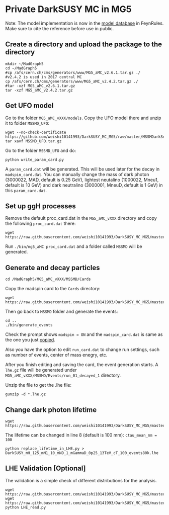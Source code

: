 # Private DarkSUSY MC in MG5
Note: The model implementation is now in the [model database](https://feynrules.irmp.ucl.ac.be/wiki/MSSMD) in FeynRules. Make sure to cite the reference before use in public.

## Create a directory and upload the package to the directory

    mkdir ~/MadGraph5
    cd ~/MadGraph5
    #cp /afs/cern.ch/cms/generators/www/MG5_aMC_v2.6.1.tar.gz ./
    #v2.4.2 is used in 2017 central MC
    cp /afs/cern.ch/cms/generators/www/MG5_aMC_v2.4.2.tar.gz ./
    #tar -xzf MG5_aMC_v2.6.1.tar.gz
    tar -xzf MG5_aMC_v2.4.2.tar.gz

## Get UFO model 
Go to the folder `MG5_aMC_vXXX/models`. Copy the UFO model there and unzip it to folder `MSSMD_UFO`:

    wget --no-check-certificate https://github.com/weishi10141993/DarkSUSY_MC_MG5/raw/master/MSSMDarkSector/MSSMD_UFO.tar.gz
    tar xavf MSSMD_UFO.tar.gz

Go to the folder `MSSMD_UFO` and do:

    python write_param_card.py

A `param_card.dat` will be generated. This will be used later for the decay in `madspin_card.dat`. You can manually change the mass of dark photon (3000022, MAD, default is 0.25 GeV), lightest neutalino (1000022, Mneu1, default is 10 GeV) and dark neutralino (3000001, MneuD, default is 1 GeV) in this `param_card.dat`.

## Set up ggH processes
Remove the default proc_card.dat in the `MG5_aMC_vXXX` directory and copy the following `proc_card.dat` there:
    
    wget https://raw.githubusercontent.com/weishi10141993/DarkSUSY_MC_MG5/master/MSSMDarkSector/proc_card.dat
    
Run `./bin/mg5_aMC proc_card.dat` and a folder called `MSSMD` will be generated. 

## Generate and decay particles

    cd /MadGraph5/MG5_aMC_vXXX/MSSMD/Cards
    
Copy the madspin card to the `Cards` directory:

    wget https://raw.githubusercontent.com/weishi10141993/DarkSUSY_MC_MG5/master/MSSMDarkSector/madspin_card.dat

Then go back to `MSSMD` folder and generate the events:

    cd ..
    ./bin/generate_events

Check the prompt shows `madspin = ON` and the `madspin_card.dat` is same as the one you just [copied](https://github.com/weishi10141993/DarkSUSY_MC_MG5/blob/master/MSSMDarkSector/madspin_card.dat).

Also you have the option to edit `run_card.dat` to change run settings, such as number of events, center of mass enegry, etc.

After you finish editing and saving the card, the event generation starts. A `lhe.gz` file will be generated under `MG5_aMC_vXXX/MSSMD/Events/run_01_decayed_1` directory.

Unzip the file to get the .lhe file:

    gunzip -d *.lhe.gz

## Change dark photon lifetime

    wget https://raw.githubusercontent.com/weishi10141993/DarkSUSY_MC_MG5/master/MSSMDarkSector/replace_lifetime_in_LHE.py
The lifetime can be changed in line 8 (default is 100 mm): `ctau_mean_mm = 100`
    
    python replace_lifetime_in_LHE.py > DarkSUSY_mH_125_mN1_10_mND_1_mGammaD_0p25_13TeV_cT_100_events80k.lhe

## LHE Validation [Optional]
The validation is a simple check of different distributions for the analysis. 

    wget https://raw.githubusercontent.com/weishi10141993/DarkSUSY_MC_MG5/master/MSSMDarkSector/LHE_read.py
    wget https://raw.githubusercontent.com/weishi10141993/DarkSUSY_MC_MG5/master/MSSMDarkSector/tdrStyle.py
    python LHE_read.py
